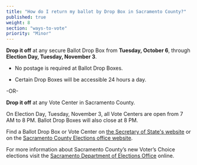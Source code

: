 ```yaml
---
title: "How do I return my ballot by Drop Box in Sacramento County?"
published: true
weight: 8
section: "ways-to-vote"
priority: "Minor"
---
```


**Drop it off** at any secure Ballot Drop Box from **Tuesday, October 6**, through **Election Day, Tuesday, November 3**.  

- No postage is required at Ballot Drop Boxes.  

- Certain Drop Boxes will be accessible 24 hours a day.        

-OR-

**Drop it off** at any Vote Center in Sacramento County.   

On Election Day, Tuesday, November 3, all Vote Centers are open from 7 AM to 8 PM. Ballot Drop Boxes will also close at 8 PM. 

Find a Ballot Drop Box or Vote Center on [the Secretary of State's website](https://caearlyvoting.sos.ca.gov/) or on the [Sacramento County Elections office website](https://elections.saccounty.net/votecenters/pages/locations.aspx). 

For more information about Sacramento County’s new Voter’s Choice elections visit the [Sacramento Department of Elections Office](http://www.elections.saccounty.net/VoteCenters/Pages/Vote-Center.aspx) online.  
